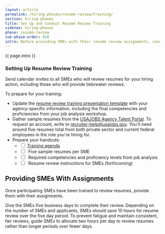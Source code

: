 ```yaml
---
layout: article
permalink: /hiring-phases/resume-review/training/
section: hiring-phases
title: Set Up and Conduct Resume Review Training
sidenav: hiring-phases
phase: resume-review
sub-phase-order: 020
intro: Before providing SMEs with their resume review assignments, conduct a two-hour training on how to review resumes. Optionally, follow your training with a one-hour guided resume review session, where you'll provide SMEs with their assignments and review resumes as a group.
---
```


<p class="usa-intro">
  {{ page.intro }}
</p>

### Setting Up Resume Review Training

Send calendar invites to all SMEs who will review resumes for your hiring action, including those who will provide tiebreaker reviews.


To prepare for your training:
<ul>
  <li>
    Update the <a href="{{ site.baseurl }}/toolkit/resume-review/sme-training-resume-review.pptx">resume review training presentation template</a> with your agency-specific information, including the final competencies and proficiencies from your job analysis workshop.
  </li>
  <li>
    Gather sample resumes from the <a href="https://agencyportal.usajobs.gov/">USAJOBS Agency Talent Portal</a>. To request an account, write to <a href="mailto:recruiter-help@usajobs.gov">recruiter-help@usajobs.gov</a>. You'll need around five resumes total from both private sector and current federal employees in the role you're hiring for.  
  </li>
  <li>
    Prepare your handouts:
    <ul>
      <li>
        <input type="checkbox" name="item1">&nbsp;<a href="{{ site.baseurl }}/toolkit/resume-review/resume-review-training-agenda/">Training agenda</a></li>
      <li>
        <input type="checkbox" name="item2">&nbsp; Five sample resumes per SME
      </li>
      <li>
        <input type="checkbox" name="item3">&nbsp; Required competencies and proficiency levels from job analysis
      </li>
      <li>
        <input type="checkbox" name="item4">&nbsp; Resume review instructions for SMEs (forthcoming)
      </li>
    </ul>
  </li>
</ul>


## Providing SMEs With Assignments

Once participating SMEs have been trained to review resumes, provide them with their assignments.

Give the SMEs five business days to complete their review. Depending on the number of SMEs and applicants, SMEs should save 10 hours for resume review over the five day period. To prevent fatigue and maintain consistent, fair reviews, guide SMEs to allocate two hours per day to review resumes rather than longer periods over fewer days.
